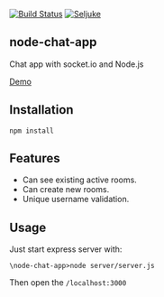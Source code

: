[![Build Status](https://travis-ci.com/Seljuke/node-chat-app.svg?token=ZLqAVz9Zyp4xTfQdRCJw&branch=master)](https://travis-ci.com/Seljuke/node-chat-app)
[![Seljuke](https://circleci.com/gh/Seljuke/node-chat-app.svg?style=svg)](https://circleci.com/gh/Seljuke/node-chat-app)

## node-chat-app
Chat app with socket.io and Node.js

[Demo](https://seljukes-node-chat-app.herokuapp.com)

## Installation
```
npm install
```

## Features
- Can see existing active rooms.
- Can create new rooms.
- Unique username validation.

## Usage
Just start express server with:
```
\node-chat-app>node server/server.js
```
Then open the `/localhost:3000`
